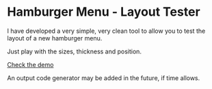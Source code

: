 # Hamburger Menu - Layout Tester

I have developed a very simple, very clean tool to allow you to test the layout of a new hamburger menu.

Just play with the sizes, thickness and position.

[Check the demo](http://htmlpreview.github.io/?https://github.com/joomla-collab/hamburger-menu-layout/blob/master/dist/index.html)

An output code generator may be added in the future, if time allows.
